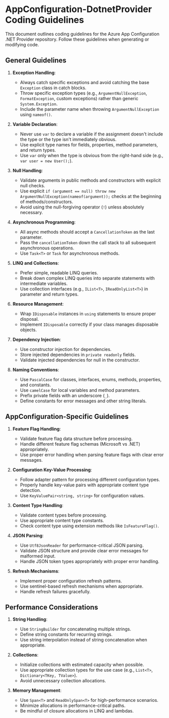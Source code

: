 # AppConfiguration-DotnetProvider Coding Guidelines

This document outlines coding guidelines for the Azure App Configuration .NET Provider repository. Follow these guidelines when generating or modifying code.

## General Guidelines

1. **Exception Handling**:
   * Always catch specific exceptions and avoid catching the base `Exception` class in catch blocks.
   * Throw specific exception types (e.g., `ArgumentNullException`, `FormatException`, custom exceptions) rather than generic `System.Exception`.
   * Include the parameter name when throwing `ArgumentNullException` using `nameof()`.

2. **Variable Declaration**:
   * Never use `var` to declare a variable if the assignment doesn't include the type or the type isn't immediately obvious.
   * Use explicit type names for fields, properties, method parameters, and return types.
   * Use `var` only when the type is obvious from the right-hand side (e.g., `var user = new User();`).

3. **Null Handling**:
   * Validate arguments in public methods and constructors with explicit null checks.
   * Use explicit `if (argument == null) throw new ArgumentNullException(nameof(argument));` checks at the beginning of methods/constructors.
   * Avoid using the null-forgiving operator (`!`) unless absolutely necessary.

4. **Asynchronous Programming**:
   * All async methods should accept a `CancellationToken` as the last parameter.
   * Pass the `cancellationToken` down the call stack to all subsequent asynchronous operations.
   * Use `Task<T>` or `Task` for asynchronous methods.

5. **LINQ and Collections**:
   * Prefer simple, readable LINQ queries.
   * Break down complex LINQ queries into separate statements with intermediate variables.
   * Use collection interfaces (e.g., `IList<T>`, `IReadOnlyList<T>`) in parameter and return types.

6. **Resource Management**:
   * Wrap `IDisposable` instances in `using` statements to ensure proper disposal.
   * Implement `IDisposable` correctly if your class manages disposable objects.

7. **Dependency Injection**:
   * Use constructor injection for dependencies.
   * Store injected dependencies in `private readonly` fields.
   * Validate injected dependencies for null in the constructor.

8. **Naming Conventions**:
   * Use `PascalCase` for classes, interfaces, enums, methods, properties, and constants.
   * Use `camelCase` for local variables and method parameters.
   * Prefix private fields with an underscore (`_`).
   * Define constants for error messages and other string literals.

## AppConfiguration-Specific Guidelines

1. **Feature Flag Handling**:
   * Validate feature flag data structure before processing.
   * Handle different feature flag schemas (Microsoft vs .NET) appropriately.
   * Use proper error handling when parsing feature flags with clear error messages.

2. **Configuration Key-Value Processing**:
   * Follow adapter pattern for processing different configuration types.
   * Properly handle key-value pairs with appropriate content type detection.
   * Use `KeyValuePair<string, string>` for configuration values.

3. **Content Type Handling**:
   * Validate content types before processing.
   * Use appropriate content type constants.
   * Check content type using extension methods like `IsFeatureFlag()`.

4. **JSON Parsing**:
   * Use `Utf8JsonReader` for performance-critical JSON parsing.
   * Validate JSON structure and provide clear error messages for malformed input.
   * Handle JSON token types appropriately with proper error handling.

5. **Refresh Mechanisms**:
   * Implement proper configuration refresh patterns.
   * Use sentinel-based refresh mechanisms when appropriate.
   * Handle refresh failures gracefully.

## Performance Considerations

1. **String Handling**:
   * Use `StringBuilder` for concatenating multiple strings.
   * Define string constants for recurring strings.
   * Use string interpolation instead of string concatenation when appropriate.

2. **Collections**:
   * Initialize collections with estimated capacity when possible.
   * Use appropriate collection types for the use case (e.g., `List<T>`, `Dictionary<TKey, TValue>`).
   * Avoid unnecessary collection allocations.

3. **Memory Management**:
   * Use `Span<T>` and `ReadOnlySpan<T>` for high-performance scenarios.
   * Minimize allocations in performance-critical paths.
   * Be mindful of closure allocations in LINQ and lambdas.